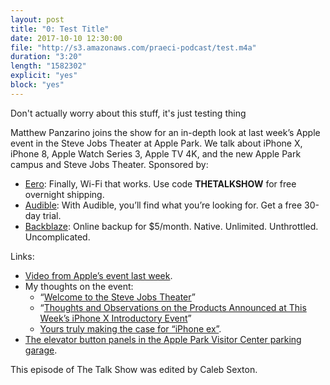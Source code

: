 ```yaml
---
layout: post
title: "0: Test Title"
date: 2017-10-10 12:30:00
file: "http://s3.amazonaws.com/praeci-podcast/test.m4a"
duration: "3:20"
length: "1582302"
explicit: "yes"
block: "yes"
---
```

Don't actually worry about this stuff, it's just testing thing

Matthew Panzarino joins the show for an in-depth look at last week’s Apple event in the Steve Jobs Theater at Apple Park. We talk about iPhone X, iPhone 8, Apple Watch Series 3, Apple TV 4K, and the new Apple Park campus and Steve Jobs Theater. Sponsored by:
+ [Eero](https://eero.com/): Finally, Wi-Fi that works. Use code **THETALKSHOW** for free overnight shipping.
+ [Audible](https://audible.com/talkshow): With Audible, you’ll find what you’re looking for. Get a free 30-day trial.
+ [Backblaze](http://www.backblaze.com/daringfireball): Online backup for $5/month. Native. Unlimited. Unthrottled. Uncomplicated.

Links:
+ [Video from Apple’s event last week](https://www.apple.com/apple-events/september-2017/).
+ My thoughts on the event:
    + “[Welcome to the Steve Jobs Theater](https://daringfireball.net/2017/09/welcome_to_the_steve_jobs_theater)”
    + “[Thoughts and Observations on the Products Announced at This Week’s iPhone X Introductory Event](https://daringfireball.net/2017/09/iphone_x_event_thoughts_and_observations)”
    + [Yours truly making the case for “iPhone ex”](https://daringfireball.net/2017/09/x_man).
+ [The elevator button panels in the Apple Park Visitor Center parking garage](https://twitter.com/gruber/status/909966854973779968).

This episode of The Talk Show was edited by Caleb Sexton.